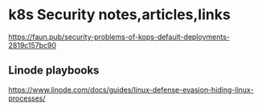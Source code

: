 k8s Security notes,articles,links
=====================================

https://faun.pub/security-problems-of-kops-default-deployments-2819c157bc90

Linode playbooks
--------------------
https://www.linode.com/docs/guides/linux-defense-evasion-hiding-linux-processes/
